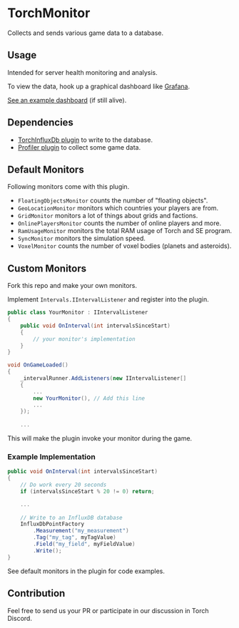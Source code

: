 # TorchMonitor

Collects and sends various game data to a database. 

## Usage

Intended for server health monitoring and analysis. 

To view the data, hook up a graphical dashboard like [Grafana](https://grafana.com/).

[See an example dashboard](http://play.se.hnz.asia:3000/d/9UUUl7pGk/hnz-gaalsien?orgId=1&refresh=30s) (if still alive).

## Dependencies

* [TorchInfluxDb plugin](https://github.com/HnZGaming/TorchInfluxDb) to write to the database.
* [Profiler plugin](https://github.com/TorchAPI/Profiler) to collect some game data.

## Default Monitors

Following monitors come with this plugin.

- `FloatingObjectsMonitor` counts the number of "floating objects".
- `GeoLocationMonitor` monitors which countries your players are from.
- `GridMonitor` monitors a lot of things about grids and factions.
- `OnlinePlayersMonitor` counts the number of online players and more.
- `RamUsageMonitor` monitors the total RAM usage of Torch and SE program.
- `SyncMonitor` monitors the simulation speed.
- `VoxelMonitor` counts the number of voxel bodies (planets and asteroids).

## Custom Monitors

Fork this repo and make your own monitors.

Implement `Intervals.IIntervalListener` and register into the plugin.

```C#
public class YourMonitor : IIntervalListener
{
    public void OnInterval(int intervalsSinceStart)
    {
        // your monitor's implementation
    }
}
```

```C#
void OnGameLoaded()
{
    _intervalRunner.AddListeners(new IIntervalListener[]
    {
        ...
        new YourMonitor(), // Add this line
        ...
    });
    
    ...
```

This will make the plugin invoke your monitor during the game.

### Example Implementation

```C#
public void OnInterval(int intervalsSinceStart)
{
    // Do work every 20 seconds
    if (intervalsSinceStart % 20 != 0) return;

    ...
    
    // Write to an InfluxDB database
    InfluxDbPointFactory
        .Measurement("my_measurement")
        .Tag("my_tag", myTagValue)
        .Field("my_field", myFieldValue)
        .Write();
}
```

See default monitors in the plugin for code examples.

## Contribution

Feel free to send us your PR or participate in our discussion in Torch Discord.